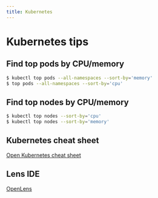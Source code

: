 ```yaml
---
title: Kubernetes
---
```


# Kubernetes tips

## Find top pods by CPU/memory

```bash
$ kubectl top pods --all-namespaces --sort-by='memory'
$ top pods --all-namespaces --sort-by='cpu'
```

## Find top nodes by CPU/memory

```bash
$ kubectl top nodes --sort-by='cpu'
$ kubectl top nodes --sort-by='memory'
```

## Kubernetes cheat sheet

[Open Kubernetes cheat sheet](https://kubernetes.io/docs/reference/kubectl/cheatsheet/)

## Lens IDE

[OpenLens](https://github.com/MuhammedKalkan/OpenLens)
